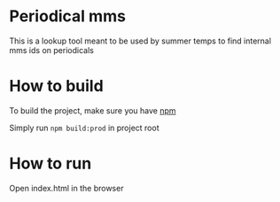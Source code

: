 # Periodical mms
This is a lookup tool meant to be used by summer temps to find internal mms ids on periodicals

# How to build
To build the project, make sure you have [npm](https://www.npmjs.com/get-npm)


Simply run ```npm build:prod``` in project root

# How to run
Open index.html in the browser

